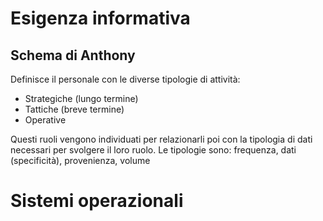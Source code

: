 # Esigenza informativa
## Schema di Anthony
Definisce il personale con le diverse tipologie di attività:
- Strategiche (lungo termine)
- Tattiche (breve termine)
- Operative

Questi ruoli vengono individuati per relazionarli poi con la tipologia di dati necessari per svolgere il loro ruolo.
Le tipologie sono: frequenza, dati (specificità), provenienza, volume

# Sistemi operazionali
